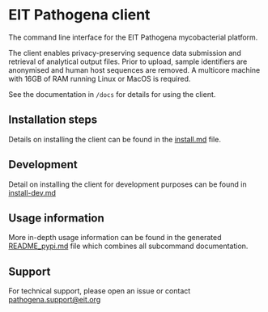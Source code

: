 # EIT Pathogena client

The command line interface for the EIT Pathogena mycobacterial platform.

The client enables privacy-preserving sequence data submission and retrieval of analytical output files. Prior to
upload, sample identifiers are anonymised and human host sequences are removed. A multicore machine with 16GB of RAM
running Linux or MacOS is required.

See the documentation in `/docs` for details for using the client.

## Installation steps

Details on installing the client can be found in the [install.md](docs/install.md) file.

## Development

Detail on installing the client for development purposes can be found in [install-dev.md](docs/install-dev.md)

## Usage information

More in-depth usage information can be found in the generated [README_pypi.md](README_pypi.md) file which combines
all subcommand documentation.

## Support

For technical support, please open an issue or contact [pathogena.support@eit.org](mailto:pathogena.support@eit.org)
